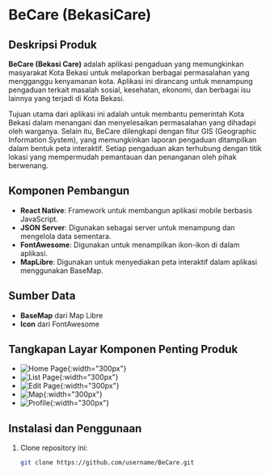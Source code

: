 # BeCare (BekasiCare)

## Deskripsi Produk
**BeCare (Bekasi Care)** adalah aplikasi pengaduan yang memungkinkan masyarakat Kota Bekasi untuk melaporkan berbagai permasalahan yang mengganggu kenyamanan kota. Aplikasi ini dirancang untuk menampung pengaduan terkait masalah sosial, kesehatan, ekonomi, dan berbagai isu lainnya yang terjadi di Kota Bekasi. 

Tujuan utama dari aplikasi ini adalah untuk membantu pemerintah Kota Bekasi dalam menangani dan menyelesaikan permasalahan yang dihadapi oleh warganya. Selain itu, BeCare dilengkapi dengan fitur GIS (Geographic Information System), yang memungkinkan laporan pengaduan ditampilkan dalam bentuk peta interaktif. Setiap pengaduan akan terhubung dengan titik lokasi yang mempermudah pemantauan dan penanganan oleh pihak berwenang.

## Komponen Pembangun
- **React Native**: Framework untuk membangun aplikasi mobile berbasis JavaScript.
- **JSON Server**: Digunakan sebagai server untuk menampung dan mengelola data sementara.
- **FontAwesome**: Digunakan untuk menampilkan ikon-ikon di dalam aplikasi.
- **MapLibre**: Digunakan untuk menyediakan peta interaktif dalam aplikasi menggunakan BaseMap.

## Sumber Data
- **BaseMap** dari Map Libre
- **Icon** dari FontAwesome

## Tangkapan Layar Komponen Penting Produk
- ![Home Page](./assets/5.jpg){:width="300px"}
- ![List Page](./assets/4.jpg){:width="300px"}
- ![Edit Page](./assets/3.jpg){:width="300px"}
- ![Map](./assets/2.jpg){:width="300px"}
- ![Profile](./assets/1.jpg){:width="300px"}

## Instalasi dan Penggunaan
1. Clone repository ini:
   ```bash
   git clone https://github.com/username/BeCare.git
